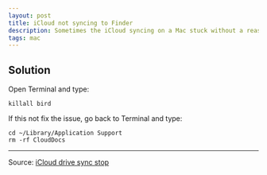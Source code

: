 ```yaml
---
layout: post
title: iCloud not syncing to Finder
description: Sometimes the iCloud syncing on a Mac stuck without a reason. In this tutorial, I will show you how to get iCloud sync to Mac working again.
tags: mac
---
```


## Solution

Open Terminal and type:

```shell
killall bird
```

If this not fix the issue, go back to Terminal and type:

```shell
cd ~/Library/Application Support
rm -rf CloudDocs
```

---

Source: [iCloud drive sync stop](https://superuser.com/questions/1045791/icloud-drive-sync-stuck/1315071#1315071?newreg=1a46305a963646539bea3ac2f4973a45)
